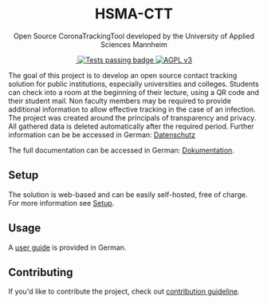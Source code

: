 <h1 align="center">
    HSMA-CTT
</h1>

<p align="center">
  Open Source CoronaTrackingTool developed by the University of Applied Sciences Mannheim
</p>

<p align="center">
  <a href="https://github.com/informatik-mannheim/HSMA-CTT/issues" title="Open Issues">
    <img alt="" src="https://img.shields.io/github/issues/informatik-mannheim/HSMA-CTT">
  </a>
  <a href="https://github.com/informatik-mannheim/HSMA-CTT/actions/workflows/maven-tests.yml">
    <img alt="Tests passing badge" src="https://github.com/informatik-mannheim/HSMA-CTT/actions/workflows/maven-tests.yml/badge.svg">
  </a>
  <a href="./LICENSE" title="License">
    <img alt="AGPL v3" src="https://img.shields.io/badge/License-AGPL%20v3-blue.svg">
  </a>
</p>

The goal of this project is to develop an open source contact tracking solution for public institutions, especially universities and colleges. Students can check into a room at the beginning of their lecture, using a QR code and their student mail. Non faculty members may be required to provide additional information to allow effective tracking in the case of an infection. The project was created around the principals of transparency and privacy. All gathered data is deleted automatically after the required period. Further information can be be accessed in German: [Datenschutz](https://ctt.hs-mannheim.de/datenschutz)

The full documentation can be accessed in German: [Dokumentation](documentation.md).

## Setup

The solution is web-based and can be easily self-hosted, free of charge. For more information see [Setup](setup.md).

## Usage

A [user guide](https://ctt.hs-mannheim.de/howToQr) is provided in German.

## Contributing

If you'd like to contribute the project, check out [contribution guideline](CONTRIBUTING.MD).
